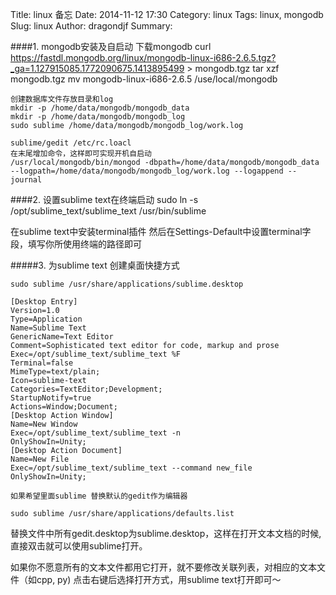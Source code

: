 Title: linux 备忘
Date: 2014-11-12 17:30
Category: linux
Tags: linux, mongodb
Slug: linux
Author: dragondjf
Summary: 

####1. mongodb安装及自启动
    下载mongodb
    curl https://fastdl.mongodb.org/linux/mongodb-linux-i686-2.6.5.tgz?_ga=1.127915085.1772090675.1413895499 > mongodb.tgz
    tar xzf mongodb.tgz
    mv mongodb-linux-i686-2.6.5 /use/local/mongodb

    创建数据库文件存放目录和log
    mkdir -p /home/data/mongodb/mongodb_data
    mkdir -p /home/data/mongodb/mongodb_log
    sudo sublime /home/data/mongodb/mongodb_log/work.log

    sublime/gedit /etc/rc.loacl
    在末尾增加命令，这样即可实现开机自启动
    /usr/local/mongodb/bin/mongod -dbpath=/home/data/mongodb/mongodb_data --logpath=/home/data/mongodb/mongodb_log/work.log --logappend --journal


####2. 设置sublime text在终端启动
    sudo ln -s /opt/sublime_text/sublime_text /usr/bin/sublime

在sublime text中安装terminal插件
然后在Settings-Default中设置terminal字段，填写你所使用终端的路径即可

#####3. 为sublime text 创建桌面快捷方式

    sudo sublime /usr/share/applications/sublime.desktop

    [Desktop Entry]
    Version=1.0
    Type=Application
    Name=Sublime Text
    GenericName=Text Editor
    Comment=Sophisticated text editor for code, markup and prose
    Exec=/opt/sublime_text/sublime_text %F
    Terminal=false
    MimeType=text/plain;
    Icon=sublime-text
    Categories=TextEditor;Development;
    StartupNotify=true
    Actions=Window;Document;
    [Desktop Action Window]
    Name=New Window
    Exec=/opt/sublime_text/sublime_text -n
    OnlyShowIn=Unity;
    [Desktop Action Document]
    Name=New File
    Exec=/opt/sublime_text/sublime_text --command new_file
    OnlyShowIn=Unity;

    如果希望里面sublime 替换默认的gedit作为编辑器

    sudo sublime /usr/share/applications/defaults.list
替换文件中所有gedit.desktop为sublime.desktop，这样在打开文本文档的时候,直接双击就可以使用sublime打开。

如果你不愿意所有的文本文件都用它打开，就不要修改关联列表，对相应的文本文件（如cpp, py) 点击右键后选择打开方式，用sublime text打开即可～










